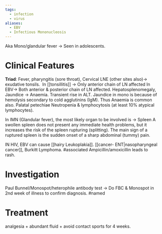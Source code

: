 ```yaml
---
tags:
  - infection
  - virus
aliases:
  - EBV
  - Infectious Mononucleosis
---
```

Aka Mono/glandular fever -> Seen in adolescents.

# Clinical Features
**Triad**: Fever, pharyngitis (sore throat), Cervical LNE (other sites also)-> exudative tonsils. 
	In [[tonsillitis]] -> Only anterior chain of LN affected
	In EBV-> Both anterior & posterior chain of LN affected.
Hepatosplenomegaly, Jaundice -> Anaemia.
	Transient rise in ALT. 
	Jaundice in mono is because of hemolysis secondary to cold agglutinins (IgM).
	Thus Anaemia is common also.
Palatal petechiae 
Neutropenia & lymphocytosis (at least 10% atypical lymphocytes).

In IMN (Glandular fever), the most likely organ to be involved is -> Spleen
	A swollen spleen does not present any immediate health problems, but it increases the risk of the spleen rupturing (splitting). The main sign of a ruptured spleen is the sudden onset of a sharp abdominal (tummy) pain.

IN HIV, EBV can cause [[hairy Leukoplakia]]. 
[[cancer- ENT|nasopharyngeal cancer]], Burkitt Lymphoma. #associated 
Ampicillin/amoxicillin leads to rash.
# Investigation
Paul Bunnel/Monospot/heterophile antibody test -> Do FBC & Monospot in 2nd week of illness to confirm diagnosis. #named 
# Treatment
analgesia + abundant fluid + avoid contact sports for 4 weeks. 